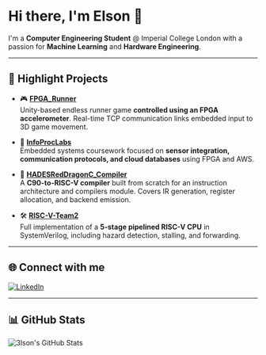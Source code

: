 # Hi there, I'm Elson 👋

I'm a **Computer Engineering Student** @ Imperial College London with a passion for **Machine Learning** and **Hardware Engineering**.

---

## 🚀 Highlight Projects

- 🎮 [**FPGA_Runner**](https://github.com/3lson/FPGA_Runner)  
  Unity-based endless runner game **controlled using an FPGA accelerometer**. Real-time TCP communication links embedded input to 3D game movement.

- 📡 [**InfoProcLabs**](https://github.com/3lson/InfoProcLabs)  
  Embedded systems coursework focused on **sensor integration, communication protocols, and cloud databases** using FPGA and AWS.

- 🧠 [**HADESRedDragonC_Compiler**](https://github.com/3lson/HADESRedDragonC_Compiler)  
  A **C90-to-RISC-V compiler** built from scratch for an instruction architecture and compilers module. Covers IR generation, register allocation, and backend emission.

- 🛠️ [**RISC-V-Team2**](https://github.com/3lson/RISC-V-Team2)  
  Full implementation of a **5-stage pipelined RISC-V CPU** in SystemVerilog, including hazard detection, stalling, and forwarding.

---

## 🌐 Connect with me

[![LinkedIn](https://img.shields.io/badge/LinkedIn-0077B5?style=flat&logo=linkedin&logoColor=white)](https://www.linkedin.com/in/elson-tho-267190215/)

---

## 📊 GitHub Stats

![3lson's GitHub Stats](https://github-readme-stats.vercel.app/api?username=3lson&show_icons=true&theme=default)


